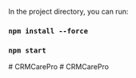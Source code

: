 In the project directory, you can run:

### `npm install --force`

### `npm start`
#   C R M C a r e P r o  
 #   C R M C a r e P r o  
 